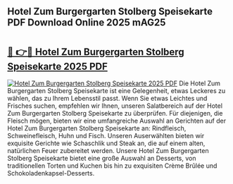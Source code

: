 ## Hotel Zum Burgergarten Stolberg Speisekarte PDF Download Online 2025 mAG25

# <h2><a href="http://gcb3q1.nevu.top/?p=Hotel+Zum+Burgergarten+Stolberg+Speisekarte">🔗 👉🔴 Hotel Zum Burgergarten Stolberg Speisekarte 2025 PDF</a></h2>

[![Hotel Zum Burgergarten Stolberg Speisekarte 2025 PDF](https://i.imgur.com/dBaPXMq.png)](http://gcb3q1.nevu.top/?p=Hotel+Zum+Burgergarten+Stolberg+Speisekarte)
Die Hotel Zum Burgergarten Stolberg Speisekarte ist eine Gelegenheit, etwas Leckeres zu wählen, das zu Ihrem Lebensstil passt. Wenn Sie etwas Leichtes und Frisches suchen, empfehlen wir Ihnen, unseren Salatbereich auf der Hotel Zum Burgergarten Stolberg Speisekarte zu überprüfen. Für diejenigen, die Fleisch mögen, bieten wir eine umfangreiche Auswahl an Gerichten auf der Hotel Zum Burgergarten Stolberg Speisekarte an: Rindfleisch, Schweinefleisch, Huhn und Fisch. Unseren Auserwählten bieten wir exquisite Gerichte wie Schaschlik und Steak an, die auf einem alten, natürlichen Feuer zubereitet werden. Unsere Hotel Zum Burgergarten Stolberg Speisekarte bietet eine große Auswahl an Desserts, von traditionellen Torten und Kuchen bis hin zu exquisiten Crème Brûlée und Schokoladenkapsel-Desserts.
